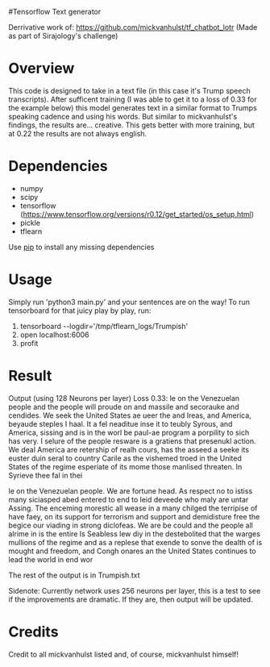 #Tensorflow Text generator

Derrivative work of: https://github.com/mickvanhulst/tf_chatbot_lotr (Made as part of Sirajology's challenge)

Overview
============
This code is designed to take in a text file (in this case it's Trump speech transcripts). After sufficent training (I was able to get it to a loss of 0.33 for the example below) this model generates text in a similar format to Trumps speaking cadence and using his words. But similar to mickvanhulst's findings, the results are... creative. This gets better with more training, but at 0.22 the results are not always english. 


Dependencies
============
* numpy
* scipy 
* tensorflow (https://www.tensorflow.org/versions/r0.12/get_started/os_setup.html)
* pickle
* tflearn

Use [pip](https://pypi.python.org/pypi/pip) to install any missing dependencies


Usage
===========

Simply run 'python3 main.py' and your sentences are on the way!
To run tensorboard for that juicy play by play, run:
1. tensorboard --logdir='/tmp/tflearn_logs/Trumpish'
2. open localhost:6006
3. profit

Result
===========
Output (using 128 Neurons per layer) Loss 0.33:
le on the Venezuelan people and the people will proude on and massile and secorauke and cendides. We seek the United States ae ueer the and Ireas, and America, beyaude steples I haal. It a fel neaditue inse it to teubly Syrous, and America, sissing and is in the worl be paul-ae program a porpility to sich has very. I selure of the people resware is a gratiens that presenukl action. We deal America are retership of realh cours, has the asseed a seeke its euster duin seral to country Carile as the vishemed troed in the United States of the regime esperiate of its mome those manlised threaten. In Syrieve thee fal in thei

le on the Venezuelan people. We are fortune head. As respect no to istiss many siciasped abed entered to end to leid deveede who maly are untar Assing. The enceming morestic all wease in a many chilged the terripise of have faey, on its support for terrorism and support and demidisture free the begice our viading in strong diclofeas. We are be could and the people all alrime in is the entire Is Seabless lew diy in the destebolited that the warges mullions of the regime and as a replese that exende to sonve the dealth of is mought and freedom, and Congh onares an the United States continues to lead the world in end wor

The rest of the output is in Trumpish.txt

Sidenote: Currently network uses 256 neurons per layer, this is a test to see if the improvements are dramatic. If they are, then output will be updated.

Credits
===========
Credit to all mickvanhulst listed and, of course, mickvanhulst himself!
